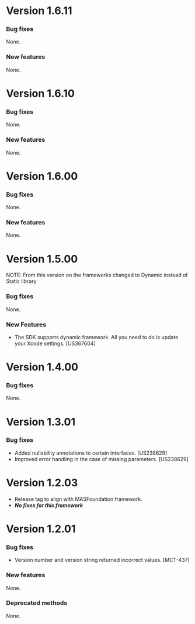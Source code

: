 # Version 1.6.11

### Bug fixes
None.

### New features
None.

# Version 1.6.10

### Bug fixes
None.

### New features
None.

# Version 1.6.00

### Bug fixes
None.

### New features
None.

# Version 1.5.00

NOTE: From this version on the frameworks changed to Dynamic instead of Static library

### Bug fixes
None.

### New Features
- The SDK supports dynamic framework. All you need to do is update your Xcode settings. [US367604]

# Version 1.4.00

### Bug fixes
None.

# Version 1.3.01

### Bug fixes
- Added nullability annotations to certain interfaces. [US238629]
- Improved error handling in the case of missing parameters. [US238629]

# Version 1.2.03

- Release tag to align with MASFoundation framework.
- ***No fixes for this framework***

# Version 1.2.01

### Bug fixes
- Version number and version string returned incorrect values. [MCT-437]

### New features

None.

### Deprecated methods

None.



 [mag]: https://docops.ca.com/mag
 [mas.ca.com]: http://mas.ca.com/
 [docs]: http://mas.ca.com/docs/
 [blog]: http://mas.ca.com/blog/

 [releases]: ../../releases
 [contributing]: /CONTRIBUTING.md
 [license-link]: /LICENSE

